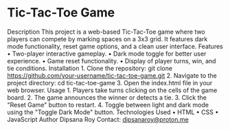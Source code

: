 # Tic-Tac-Toe Game
Description
This project is a web-based Tic-Tac-Toe game where two players can compete by marking spaces on a 3x3 grid. It features dark mode functionality, reset game options, and a clean user interface.
Features
    • Two-player interactive gameplay. 
    • Dark mode toggle for better user experience. 
    • Game reset functionality. 
    • Display of player turns, win, and tie conditions. 
Installation
    1. Clone the repository: 
       git clone https://github.com/your-username/tic-tac-toe-game.git
    2. Navigate to the project directory: 
       cd tic-tac-toe-game
    3. Open the index.html file in your web browser. 
Usage
    1. Players take turns clicking on the cells of the game board. 
    2. The game announces the winner or detects a tie. 
    3. Click the "Reset Game" button to restart. 
    4. Toggle between light and dark mode using the "Toggle Dark Mode" button. 
Technologies Used
    • HTML 
    • CSS 
    • JavaScript 
Author
Dipsana Roy
Contact: dipsanaroy@proton.me
